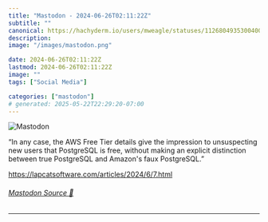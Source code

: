 ```yaml
---
title: "Mastodon - 2024-06-26T02:11:22Z"
subtitle: ""
canonical: https://hachyderm.io/users/mweagle/statuses/112680493530040041
description:
image: "/images/mastodon.png"

date: 2024-06-26T02:11:22Z
lastmod: 2024-06-26T02:11:22Z
image: ""
tags: ["Social Media"]

categories: ["mastodon"]
# generated: 2025-05-22T22:29:20-07:00
---
```

![Mastodon](/images/mastodon.png)

<p>“In any case, the AWS Free Tier details give the impression to unsuspecting new users that PostgreSQL is free, without making an explicit distinction between true PostgreSQL and Amazon&#39;s faux PostgreSQL.”</p><p><a href="https://lapcatsoftware.com/articles/2024/6/7.html" target="_blank" rel="nofollow noopener noreferrer" translate="no"><span class="invisible">https://</span><span class="ellipsis">lapcatsoftware.com/articles/20</span><span class="invisible">24/6/7.html</span></a></p>


###### [Mastodon Source 🐘](https://hachyderm.io/@mweagle/112680493530040041)

___
